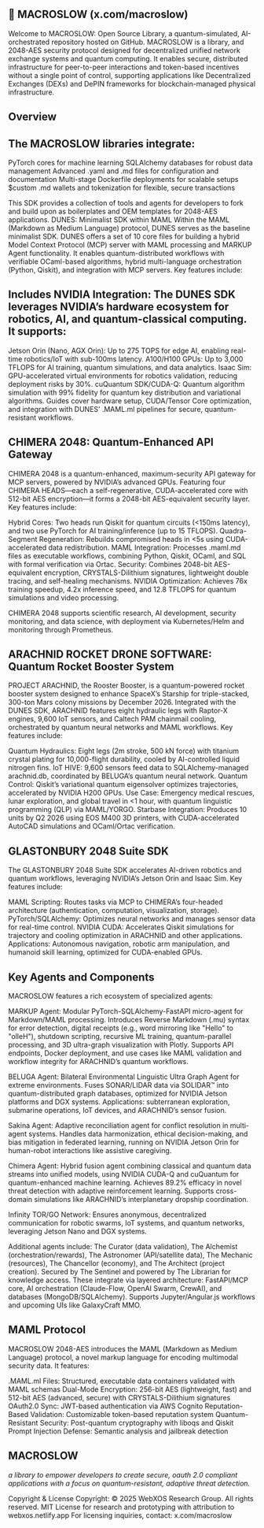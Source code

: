 ## 🐪 MACROSLOW (x.com/macroslow)

Welcome to MACROSLOW: Open Source Library, a quantum-simulated, AI-orchestrated repository hosted on GitHub. MACROSLOW is a library, and 2048-AES security protocol designed for decentralized unified network exchange systems and quantum computing. It enables secure, distributed infrastructure for peer-to-peer interactions and token-based incentives without a single point of control, supporting applications like Decentralized Exchanges (DEXs) and DePIN frameworks for blockchain-managed physical infrastructure.

## Overview

## The MACROSLOW libraries integrate:

PyTorch cores for machine learning
SQLAlchemy databases for robust data management
Advanced .yaml and .md files for configuration and documentation
Multi-stage Dockerfile deployments for scalable setups
$custom .md wallets and tokenization for flexible, secure transactions

This SDK provides a collection of tools and agents for developers to fork and build upon as boilerplates and OEM templates for 2048-AES applications.
DUNES: Minimalist SDK within MAML
Within the MAML (Markdown as Medium Language) protocol, DUNES serves as the baseline minimalist SDK. DUNES offers a set of 10 core files for building a hybrid Model Context Protocol (MCP) server with MAML processing and MARKUP Agent functionality. It enables quantum-distributed workflows with verifiable OCaml-based algorithms, hybrid multi-language orchestration (Python, Qiskit), and integration with MCP servers. Key features include:


## Includes NVIDIA Integration: The DUNES SDK leverages NVIDIA’s hardware ecosystem for robotics, AI, and quantum-classical computing. It supports:

Jetson Orin (Nano, AGX Orin): Up to 275 TOPS for edge AI, enabling real-time robotics/IoT with sub-100ms latency.
A100/H100 GPUs: Up to 3,000 TFLOPS for AI training, quantum simulations, and data analytics.
Isaac Sim: GPU-accelerated virtual environments for robotics validation, reducing deployment risks by 30%.
cuQuantum SDK/CUDA-Q: Quantum algorithm simulation with 99% fidelity for quantum key distribution and variational algorithms.
Guides cover hardware setup, CUDA/Tensor Core optimization, and integration with DUNES’ .MAML.ml pipelines for secure, quantum-resistant workflows.


## CHIMERA 2048: Quantum-Enhanced API Gateway

CHIMERA 2048 is a quantum-enhanced, maximum-security API gateway for MCP servers, powered by NVIDIA’s advanced GPUs. Featuring four CHIMERA HEADS—each a self-regenerative, CUDA-accelerated core with 512-bit AES encryption—it forms a 2048-bit AES-equivalent security layer. Key features include:

Hybrid Cores: Two heads run Qiskit for quantum circuits (<150ms latency), and two use PyTorch for AI training/inference (up to 15 TFLOPS).
Quadra-Segment Regeneration: Rebuilds compromised heads in <5s using CUDA-accelerated data redistribution.
MAML Integration: Processes .maml.md files as executable workflows, combining Python, Qiskit, OCaml, and SQL with formal verification via Ortac.
Security: Combines 2048-bit AES-equivalent encryption, CRYSTALS-Dilithium signatures, lightweight double tracing, and self-healing mechanisms.
NVIDIA Optimization: Achieves 76x training speedup, 4.2x inference speed, and 12.8 TFLOPS for quantum simulations and video processing.

CHIMERA 2048 supports scientific research, AI development, security monitoring, and data science, with deployment via Kubernetes/Helm and monitoring through Prometheus.


## ARACHNID ROCKET DRONE SOFTWARE: Quantum Rocket Booster System

PROJECT ARACHNID, the Rooster Booster, is a quantum-powered rocket booster system designed to enhance SpaceX’s Starship for triple-stacked, 300-ton Mars colony missions by December 2026. Integrated with the DUNES SDK, ARACHNID features eight hydraulic legs with Raptor-X engines, 9,600 IoT sensors, and Caltech PAM chainmail cooling, orchestrated by quantum neural networks and MAML workflows. Key features include:

Quantum Hydraulics: 
Eight legs (2m stroke, 500 kN force) with titanium crystal plating for 10,000-flight durability, cooled by AI-controlled liquid nitrogen fins.
IoT HIVE: 9,600 sensors feed data to SQLAlchemy-managed arachnid.db, coordinated by BELUGA’s quantum neural network.
Quantum Control: Qiskit’s variational quantum eigensolver optimizes trajectories, accelerated by NVIDIA H200 GPUs.
Use Case: Emergency medical rescues, lunar exploration, and global travel in <1 hour, with quantum linguistic programming (QLP) via MAML/YORGO.
Starbase Integration: Produces 10 units by Q2 2026 using EOS M400 3D printers, with CUDA-accelerated AutoCAD simulations and OCaml/Ortac verification.

## GLASTONBURY 2048 Suite SDK
The GLASTONBURY 2048 Suite SDK accelerates AI-driven robotics and quantum workflows, leveraging NVIDIA’s Jetson Orin and Isaac Sim. Key features include:

MAML Scripting: Routes tasks via MCP to CHIMERA’s four-headed architecture (authentication, computation, visualization, storage).
PyTorch/SQLAlchemy: Optimizes neural networks and manages sensor data for real-time control.
NVIDIA CUDA: Accelerates Qiskit simulations for trajectory and cooling optimization in ARACHNID and other applications.
Applications: Autonomous navigation, robotic arm manipulation, and humanoid skill learning, optimized for CUDA-enabled GPUs.

## Key Agents and Components

MACROSLOW features a rich ecosystem of specialized agents:

MARKUP Agent: Modular PyTorch-SQLAlchemy-FastAPI micro-agent for Markdown/MAML processing. Introduces Reverse Markdown (.mu) syntax for error detection, digital receipts (e.g., word mirroring like "Hello" to "olleH"), shutdown scripting, recursive ML training, quantum-parallel processing, and 3D ultra-graph visualization with Plotly. Supports API endpoints, Docker deployment, and use cases like MAML validation and workflow integrity for ARACHNID’s quantum workflows.

BELUGA Agent: Bilateral Environmental Linguistic Ultra Graph Agent for extreme environments. Fuses SONAR/LIDAR data via SOLIDAR™ into quantum-distributed graph databases, optimized for NVIDIA Jetson platforms and DGX systems. Applications: subterranean exploration, submarine operations, IoT devices, and ARACHNID’s sensor fusion.

Sakina Agent: Adaptive reconciliation agent for conflict resolution in multi-agent systems. Handles data harmonization, ethical decision-making, and bias mitigation in federated learning, running on NVIDIA Jetson Orin for human-robot interactions like assistive caregiving.

Chimera Agent: Hybrid fusion agent combining classical and quantum data streams into unified models, using NVIDIA CUDA-Q and cuQuantum for quantum-enhanced machine learning. Achieves 89.2% efficacy in novel threat detection with adaptive reinforcement learning. Supports cross-domain simulations like ARACHNID’s interplanetary dropship coordination.

Infinity TOR/GO Network: Ensures anonymous, decentralized communication for robotic swarms, IoT systems, and quantum networks, leveraging Jetson Nano and DGX systems.

Additional agents include: The Curator (data validation), The Alchemist (orchestration/rewards), The Astronomer (API/satellite data), The Mechanic (resources), The Chancellor (economy), and The Architect (project creation). Secured by The Sentinel and powered by The Librarian for knowledge access.
These integrate via layered architecture: FastAPI/MCP core, AI orchestration (Claude-Flow, OpenAI Swarm, CrewAI), and databases (MongoDB/SQLAlchemy). Supports Jupyter/Angular.js workflows and upcoming UIs like GalaxyCraft MMO.

## MAML Protocol
MACROSLOW 2048-AES introduces the MAML (Markdown as Medium Language) protocol, a novel markup language for encoding multimodal security data. It features:

.MAML.ml Files: Structured, executable data containers validated with MAML schemas
Dual-Mode Encryption: 256-bit AES (lightweight, fast) and 512-bit AES (advanced, secure) with CRYSTALS-Dilithium signatures
OAuth2.0 Sync: JWT-based authentication via AWS Cognito
Reputation-Based Validation: Customizable token-based reputation system
Quantum-Resistant Security: Post-quantum cryptography with liboqs and Qiskit
Prompt Injection Defense: Semantic analysis and jailbreak detection

## MACROSLOW

*a library to empower developers to create secure, oauth 2.0 compliant applications with a focus on quantum-resistant, adaptive threat detection.*

Copyright & License
Copyright: © 2025 WebXOS Research Group. All rights reserved. MIT License for research and prototyping with attribution to webxos.netlify.app For licensing inquiries, contact: x.com/macroslow

